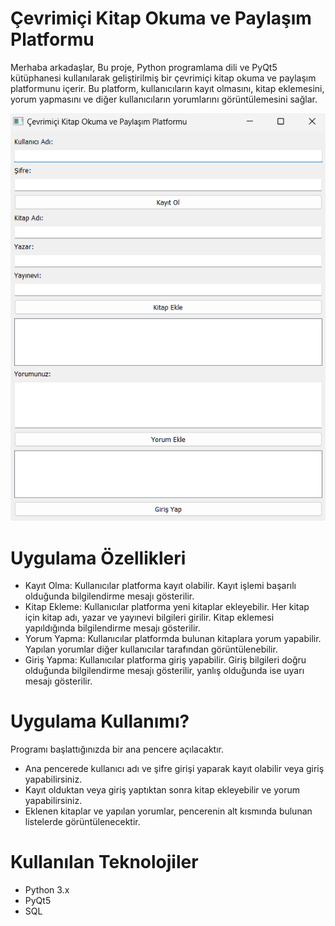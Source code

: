 <h1>Çevrimiçi Kitap Okuma ve Paylaşım Platformu</h1>

<p>Merhaba arkadaşlar, Bu proje, Python programlama dili ve PyQt5 kütüphanesi kullanılarak geliştirilmiş bir çevrimiçi kitap okuma ve paylaşım platformunu içerir. Bu platform, kullanıcıların kayıt olmasını, kitap eklemesini, yorum yapmasını ve diğer kullanıcıların yorumlarını görüntülemesini sağlar.</p>

<img src="https://github.com/RedFoster548/Cevrimici-Online-Kitap-Okuma/raw/master/Ekran%20g%C3%B6r%C3%BCnt%C3%BCs%C3%BC%202024-05-06%20101704.png" />

<h1>Uygulama Özellikleri</h1>

<ul>
  <li>Kayıt Olma: Kullanıcılar platforma kayıt olabilir. Kayıt işlemi başarılı olduğunda bilgilendirme mesajı gösterilir.</li>
  <li>Kitap Ekleme: Kullanıcılar platforma yeni kitaplar ekleyebilir. Her kitap için kitap adı, yazar ve yayınevi bilgileri girilir. Kitap eklemesi yapıldığında bilgilendirme mesajı gösterilir.</li>
  <li>Yorum Yapma: Kullanıcılar platformda bulunan kitaplara yorum yapabilir. Yapılan yorumlar diğer kullanıcılar tarafından görüntülenebilir.</li>
  <li>Giriş Yapma: Kullanıcılar platforma giriş yapabilir. Giriş bilgileri doğru olduğunda bilgilendirme mesajı gösterilir, yanlış olduğunda ise uyarı mesajı gösterilir.</li>
</ul>

<h1>Uygulama Kullanımı?</h1>
<p>Programı başlattığınızda bir ana pencere açılacaktır.</p>
<ul>
  <li>Ana pencerede kullanıcı adı ve şifre girişi yaparak kayıt olabilir veya giriş yapabilirsiniz.</li>
  <li>Kayıt olduktan veya giriş yaptıktan sonra kitap ekleyebilir ve yorum yapabilirsiniz.</li>
  <li>Eklenen kitaplar ve yapılan yorumlar, pencerenin alt kısmında bulunan listelerde görüntülenecektir.</li>
</ul>

<h1>Kullanılan Teknolojiler</h1>

<ul>
  <li>Python 3.x</li>
  <li>PyQt5</li>
  <li>SQL</li>
</ul>
